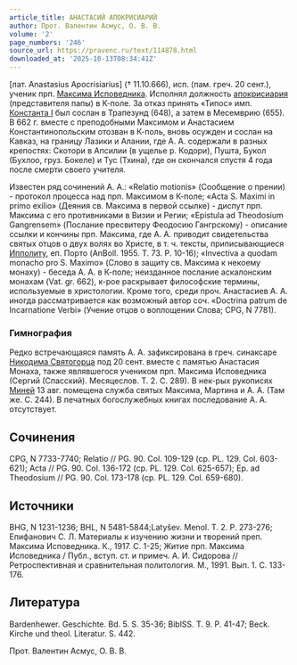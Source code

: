 ```yaml
---
article_title: АНАСТАСИЙ АПОКРИСИАРИЙ
author: Прот. Валентин Асмус, О. В. В.
volume: '2'
page_numbers: '246'
source_url: https://pravenc.ru/text/114878.html
downloaded_at: '2025-10-13T08:34:41Z'
---
```


[лат. Anastasius Apocrisiarius] († 11.10.666), исп. (пам. греч. 20 сент.), ученик прп. [Максима Исповедника](<https://pravenc.ru/text/Максим Исповедник.html>). Исполнял должность [апокрисиария](https://pravenc.ru/text/апокрисиария.html) (представителя папы) в К-поле. За отказ принять «Типос» имп. [Константа I](<https://pravenc.ru/text/Константа I.html>) был сослан в Трапезунд (648), а затем в Месемврию (655). В 662 г. вместе с преподобными Максимом и Анастасием Константинопольским отозван в К-поль, вновь осужден и сослан на Кавказ, на границу Лазики и Алании, где А. А. содержали в разных крепостях: Скотори в Апсилии (в ущелье р. Кодори), Пушта, Букол (Бухлоо, груз. Бокеле) и Тус (Тхина), где он скончался спустя 4 года после смерти своего учителя.

Известен ряд сочинений А. А.: «Relatio motionis» (Сообщение о прении) - протокол процесса над прп. Максимом в К-поле; «Acta S. Maximi in primo exilio» (Деяния св. Максима в первой ссылке) - диспут прп. Максима с его противниками в Визии и Регии; «Epistula ad Theodosium Gangrensem» (Послание пресвитеру Феодосию Гангрскому) - описание ссылки и кончины прп. Максима, где А. А. приводит свидетельства святых отцов о двух волях во Христе, в т. ч. тексты, приписывающиеся [Ипполиту](https://pravenc.ru/text/Ипполиту.html), еп. Порто (AnBoll. 1955. T. 73. P. 10-16); «Invectiva a quodam monacho pro S. Maximo» (Слово в защиту св. Максима к некоему монаху) - беседа А. А. в К-поле; неизданное послание аскалонским монахам (Vat. gr. 662), к-рое раскрывает философские термины, используемые в христологии. Кроме того, среди проч. Анастасиев А. А. иногда рассматривается как возможный автор соч. «Doctrina patrum de Incarnatione Verbi» (Учение отцов о воплощении Слова; CPG, N 7781).

### Гимнография

Редко встречающаяся память А. А. зафиксирована в греч. синаксаре [Никодима Святогорца](<https://pravenc.ru/text/Никодим Святогорец.html>) под 20 сент. вместе с памятью Анастасия Монаха, также являвшегося учеником прп. Максима Исповедника (Сергий (Спасский). Месяцеслов. Т. 2. С. 289). В нек-рых рукописях [Миней](https://pravenc.ru/text/Миней.html) 13 авг. помещена служба святых Максима, Мартина и А. А. (Там же. С. 244). В печатных богослужебных книгах последование А. А. отсутствует.

## Сочинения

CPG, N 7733-7740; Relatio // PG. 90. Col. 109-129 (ср. PL. 129. Col. 603-621); Acta // PG. 90. Col. 136-172 (ср. PL. 129. Col. 625-657); Ep. ad Theodosium // PG. 90. Col. 173-178 (ср. PL. 129. Col. 659-680).

## Источники

BHG, N 1231-1236; BHL, N 5481-5844;Latyšev. Menol. T. 2. P. 273-276; Епифанович С. Л. Материалы к изучению жизни и творений преп. Максима Исповедника. К., 1917. С. 1-25; Житие прп. Максима Исповедника / Публ., вступ. ст. и примеч. А. И. Сидорова // Ретроспективная и сравнительная политология. М., 1991. Вып. 1. С. 133-176.

## Литература

Bardenhewer. Geschichte. Bd. 5. S. 35-36; BiblSS. T. 9. P. 41-47; Beck. Kirche und theol. Literatur. S. 442.

Прот. Валентин Асмус, О. В. В.
